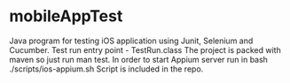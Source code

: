 # mobileAppTest

Java program for testing iOS application using Junit, Selenium and Cucumber. Test run entry point - TestRun.class
The project is packed with maven so just run man test.
In order to start Appium server run in bash ./scripts/ios-appium.sh Script is included in the repo.




